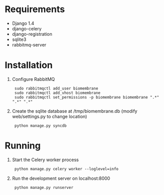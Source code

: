 Requirements
============

* Django 1.4
* django-celery
* django-registration
* sqlite3
* rabbitmq-server 

Installation
============

1. Configure RabbitMQ

        sudo rabbitmqctl add_user biomembrane
        sudo rabbitmqctl add_vhost biomembrane
        sudo rabbitmqctl set_permissions -p biomembrane biomembrane ".*" ".*" ".*"

2. Create the sqlite database at /tmp/biomembrane.db (modify web/settings.py to change location)

        python manage.py syncdb

Running
=======

1. Start the Celery worker process

        python manage.py celery worker --loglevel=info

2. Run the development server on localhost:8000

        python manage.py runserver
